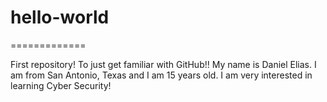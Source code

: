 # hello-world

=============


First repository! To just get familiar with GitHub!!
My name is Daniel Elias. I am from San Antonio, Texas and I am 15 years old. I am very interested in learning Cyber Security!
